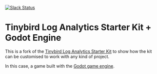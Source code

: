 <p>
  <a href="https://www.tinybird.co/join-our-slack-community"><img alt="Slack Status" src="https://img.shields.io/badge/slack-chat-1FCC83?style=flat&logo=slack"></a>
</p>

# Tinybird Log Analytics Starter Kit + Godot Engine

This is a fork of the [Tinybird Log Analytics Starter Kit](https://github.com/tinybirdco/log-analytics-starter-kit) to show how the kit can be customised to work with any kind of project.

In this case, a game built with the [Godot game engine](https://godotengine.org/).